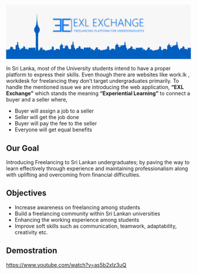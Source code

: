 ![alt text](/public/assets/img/ss9.jpg)

In Sri Lanka, most of the University students intend to have a proper platform to express their skills. Even though there are websites like work.lk , workdesk for freelancing they don’t target undergraduates primarily.
To handle the mentioned issue we are introducing the web application, **“EXL Exchange”**  which stands the meaning **“Experiential Learning”** to connect a buyer and a seller where, 

* Buyer will assign  a job to a seller
* Seller will get the job done
* Buyer will pay the fee to the seller
* Everyone will get equal benefits

## Our Goal

Introducing Freelancing to Sri Lankan undergraduates; by paving the way to learn effectively through experience and maintaining professionalism along with uplifting and overcoming from financial difficulties.

## Objectives

* Increase awareness on freelancing among students
* Build a freelancing community within Sri Lankan universities
* Enhancing the working experience among students
* Improve soft skills such as communication, teamwork, adaptability, creativity etc.

## Demostration
https://www.youtube.com/watch?v=as5b2xIz3uQ
